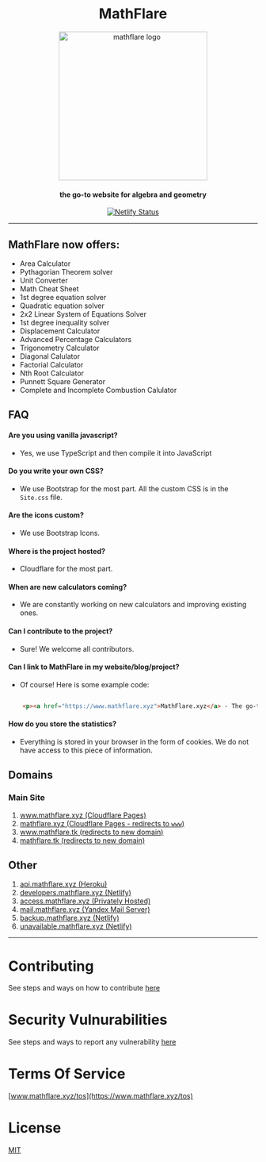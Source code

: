 <h1 align='center'>MathFlare</h1>
<div align='center'>

<img src="https://user-images.githubusercontent.com/68110106/120902620-05ac7580-c64a-11eb-990d-4fb6ccdd8f76.png" alt="mathflare logo" width="300" height="300"/>
    
<h4 align='center'>the go-to website for algebra and geometry</h1>

[![Netlify Status](https://api.netlify.com/api/v1/badges/40421144-5482-41c2-83e1-f72c392501bc/deploy-status)](https://app.netlify.com/sites/mathflare/deploys)

____

</div>

## MathFlare now offers:

- Area Calculator
- Pythagorian Theorem solver
- Unit Converter
- Math Cheat Sheet
- 1st degree equation solver
- Quadratic equation solver
- 2x2 Linear System of Equations Solver
- 1st degree inequality solver
- Displacement Calculator
- Advanced Percentage Calculators
- Trigonometry Calculator
- Diagonal Calulator
- Factorial Calculator
- Nth Root Calculator
- Punnett Square Generator
- Complete and Incomplete Combustion Calulator

## FAQ

#### Are you using vanilla javascript?
- Yes, we use TypeScript and then compile it into JavaScript

#### Do you write your own CSS?
- We use Bootstrap for the most part. All the custom CSS is in the `Site.css` file.

#### Are the icons custom?
- We use Bootstrap Icons.

#### Where is the project hosted?
- Cloudflare for the most part.

#### When are new calculators coming?
- We are constantly working on new calculators and improving existing ones.

#### Can I contribute to the project?
- Sure! We welcome all contributors.

#### Can I link to MathFlare in my website/blog/project?
- Of course! Here is some example code:
```HTML

    <p><a href="https://www.mathflare.xyz">MathFlare.xyz</a> - The go-to website for alegbra and geometry</p>

```

#### How do you store the statistics?
- Everything is stored in your browser in the form of cookies. We do not have access to this piece of information.

## Domains

### Main Site

1. [www.mathflare.xyz (Cloudflare Pages)](https://www.mathflare.xyz)
2. [mathflare.xyz (Cloudflare Pages - redirects to `www`)](https://mathflare.xyz)
3. [www.mathflare.tk (redirects to new domain)](https://www.mathflare.tk)
4. [mathflare.tk (redirects to new domain)](https://mathflare.tk)

## Other

1. [api.mathflare.xyz (Heroku)](https://api.mathflare.xyz)
2. [developers.mathflare.xyz (Netlify)](https://developers.mathflare.xyz)
3. [access.mathflare.xyz (Privately Hosted)](https://access.mathflare.xyz)
3. [mail.mathflare.xyz (Yandex Mail Server)](https://mail.mathflare.xyz)
3. [backup.mathflare.xyz (Netlify)](https://backup.mathflare.xyz)
3. [unavailable.mathflare.xyz (Netlify)](https://unavailable.mathflare.xyz)

----------------------------------------------------------------


# Contributing

See steps and ways on how to contribute [here](https://github.com/mathflare/mathflare/blob/main/CONTRIBUTING.md "CONTRIBUTING.md file")

# Security Vulnurabilities

See steps and ways to report any vulnerability [here](https://github.com/mathflare/mathflare/blob/main/SECURITY.md "SECURITY.md file")

# Terms Of Service

[www.mathflare.xyz/tos](https://www.mathflare.xyz/tos)

# License

[MIT](https://github.com/mathflare/mathflare/blob/main/LICENSE "LICENSE file")
